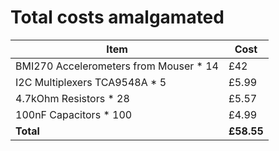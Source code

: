 # Total costs amalgamated

| Item | Cost |
| --- | --- |
| BMI270 Accelerometers from Mouser * 14 | £42 |
| I2C Multiplexers TCA9548A * 5 | £5.99 |
| 4.7kOhm Resistors * 28 | £5.57 |
| 100nF Capacitors * 100 | £4.99 |
| **Total** | **£58.55** |
